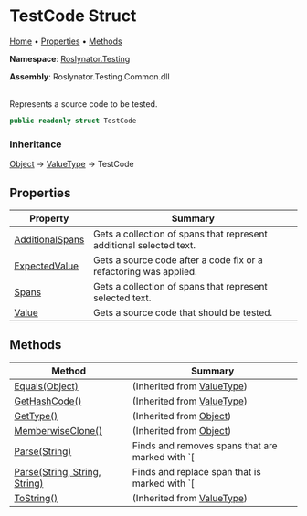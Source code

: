 # TestCode Struct

[Home](../../../README.md) &#x2022; [Properties](#properties) &#x2022; [Methods](#methods)

**Namespace**: [Roslynator.Testing](../README.md)

**Assembly**: Roslynator\.Testing\.Common\.dll

\
Represents a source code to be tested\.

```csharp
public readonly struct TestCode
```

### Inheritance

[Object](https://docs.microsoft.com/en-us/dotnet/api/system.object) &#x2192; [ValueType](https://docs.microsoft.com/en-us/dotnet/api/system.valuetype) &#x2192; TestCode

## Properties

| Property | Summary |
| -------- | ------- |
| [AdditionalSpans](AdditionalSpans/README.md) | Gets a collection of spans that represent additional selected text\. |
| [ExpectedValue](ExpectedValue/README.md) | Gets a source code after a code fix or a refactoring was applied\. |
| [Spans](Spans/README.md) | Gets a collection of spans that represent selected text\. |
| [Value](Value/README.md) | Gets a source code that should be tested\. |

## Methods

| Method | Summary |
| ------ | ------- |
| [Equals(Object)](https://docs.microsoft.com/en-us/dotnet/api/system.valuetype.equals) |  \(Inherited from [ValueType](https://docs.microsoft.com/en-us/dotnet/api/system.valuetype)\) |
| [GetHashCode()](https://docs.microsoft.com/en-us/dotnet/api/system.valuetype.gethashcode) |  \(Inherited from [ValueType](https://docs.microsoft.com/en-us/dotnet/api/system.valuetype)\) |
| [GetType()](https://docs.microsoft.com/en-us/dotnet/api/system.object.gettype) |  \(Inherited from [Object](https://docs.microsoft.com/en-us/dotnet/api/system.object)\) |
| [MemberwiseClone()](https://docs.microsoft.com/en-us/dotnet/api/system.object.memberwiseclone) |  \(Inherited from [Object](https://docs.microsoft.com/en-us/dotnet/api/system.object)\) |
| [Parse(String)](Parse/README.md#Roslynator_Testing_TestCode_Parse_System_String_) | Finds and removes spans that are marked with `[|` and `|]` tokens\. |
| [Parse(String, String, String)](Parse/README.md#Roslynator_Testing_TestCode_Parse_System_String_System_String_System_String_) | Finds and replace span that is marked with `[||]` token\. |
| [ToString()](https://docs.microsoft.com/en-us/dotnet/api/system.valuetype.tostring) |  \(Inherited from [ValueType](https://docs.microsoft.com/en-us/dotnet/api/system.valuetype)\) |

